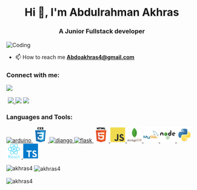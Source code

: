 
<h1 align="center">Hi 👋, I'm Abdulrahman Akhras</h1>
<h3 align="center">A Junior Fullstack developer</h3>
<img align="center" alt="Coding" width="400" src="https://miro.medium.com/v2/resize:fit:720/format:webp/0*Nh_pliddv1BFAx68.gif">

- 📫 How to reach me **Abdoakhras4@gmail.com**

<h3 align="left">Connect with me:</h3>
<p dir="auto">
<a titel="Like Akhras work? Buy him a coffee" href="#">
 <img src="https://camo.githubusercontent.com/894951153e82908a9d4dbe16847d27c651688d82e7d57baf59a5ec18b1b2ddef/68747470733a2f2f696d672e6275796d6561636f666665652e636f6d2f627574746f6e2d6170692f3f746578743d427579206d65206120636f6666656526656d6f6a693d26736c75673d636f646577697468616873616e26627574746f6e5f636f6c6f75723d42443546464626666f6e745f636f6c6f75723d66666666666626666f6e745f66616d696c793d436f6d6963266f75746c696e655f636f6c6f75723d30303030303026636f666665655f636f6c6f75723d464644443030" style="max-width: 100%";/>
</a>
</p>
<p dir="auto">
<a src="https://codepen.io/A-Akhras">
<img 
  href="![CodePen](https://img.shields.io/badge/Codepen-000000?style=for-the-badge&logo=codepen&logoColor=white)"
/>
</a>
  
<a href="https://codepen.io/A-Akhras">
<img src="https://camo.githubusercontent.com/591c02e8ff595d43e0b35b1b29aed639a7154b959cd8f8c854b9e176d885b094/68747470733a2f2f696d672e736869656c64732e696f2f62616467652f4c696e6b6564496e2d3030373742353f7374796c653d666f722d7468652d6261646765266c6f676f3d6c696e6b6564696e266c6f676f436f6c6f723d7768697465" style="max-width: 100%;"
/>
</a>
<a src="https://codepen.io/A-Akhras"><img src="https://camo.githubusercontent.com/d60296001d4929cbb6e6069ccbd68e9f4aaf4fa8b8daf850a8f6fabc22478a70/68747470733a2f2f696d672e736869656c64732e696f2f62616467652f5477697463682d3931343646463f7374796c653d666f722d7468652d6261646765266c6f676f3d747769746368266c6f676f436f6c6f723d7768697465" style="max-width: 100%;")
"</a>
<a src="https://codepen.io/A-Akhras"><img src="https://camo.githubusercontent.com/e8608a6316b9d88ea49559b15837c90b1c14fb172ca6743b50150cd54f208e26/68747470733a2f2f696d672e736869656c64732e696f2f62616467652f4769744875622d3130303030303f7374796c653d666f722d7468652d6261646765266c6f676f3d676974687562266c6f676f436f6c6f723d7768697465" style="max-width: 100%;")
"</a>
</p>
<h3 align="left">Languages and Tools:</h3>
<p align="left"> <a href="https://www.arduino.cc/" target="_blank" rel="noreferrer"> <img src="https://cdn.worldvectorlogo.com/logos/arduino-1.svg" alt="arduino" width="40" height="40"/> </a> <a href="https://www.w3schools.com/css/" target="_blank" rel="noreferrer"> <img src="https://raw.githubusercontent.com/devicons/devicon/master/icons/css3/css3-original-wordmark.svg" alt="css3" width="40" height="40"/> </a> <a href="https://www.djangoproject.com/" target="_blank" rel="noreferrer"> <img src="https://cdn.worldvectorlogo.com/logos/django.svg" alt="django" width="40" height="40"/> </a> <a href="https://flask.palletsprojects.com/" target="_blank" rel="noreferrer"> <img src="https://www.vectorlogo.zone/logos/pocoo_flask/pocoo_flask-icon.svg" alt="flask" width="40" height="40"/> </a> <a href="https://www.w3.org/html/" target="_blank" rel="noreferrer"> <img src="https://raw.githubusercontent.com/devicons/devicon/master/icons/html5/html5-original-wordmark.svg" alt="html5" width="40" height="40"/> </a> <a href="https://developer.mozilla.org/en-US/docs/Web/JavaScript" target="_blank" rel="noreferrer"> <img src="https://raw.githubusercontent.com/devicons/devicon/master/icons/javascript/javascript-original.svg" alt="javascript" width="40" height="40"/> </a> <a href="https://www.mongodb.com/" target="_blank" rel="noreferrer"> <img src="https://raw.githubusercontent.com/devicons/devicon/master/icons/mongodb/mongodb-original-wordmark.svg" alt="mongodb" width="40" height="40"/> </a> <a href="https://www.mysql.com/" target="_blank" rel="noreferrer"> <img src="https://raw.githubusercontent.com/devicons/devicon/master/icons/mysql/mysql-original-wordmark.svg" alt="mysql" width="40" height="40"/> </a> <a href="https://nodejs.org" target="_blank" rel="noreferrer"> <img src="https://raw.githubusercontent.com/devicons/devicon/master/icons/nodejs/nodejs-original-wordmark.svg" alt="nodejs" width="40" height="40"/> </a> <a href="https://www.python.org" target="_blank" rel="noreferrer"> <img src="https://raw.githubusercontent.com/devicons/devicon/master/icons/python/python-original.svg" alt="python" width="40" height="40"/> </a> <a href="https://reactjs.org/" target="_blank" rel="noreferrer"> <img src="https://raw.githubusercontent.com/devicons/devicon/master/icons/react/react-original-wordmark.svg" alt="react" width="40" height="40"/> </a> <a href="https://www.typescriptlang.org/" target="_blank" rel="noreferrer"> <img src="https://raw.githubusercontent.com/devicons/devicon/master/icons/typescript/typescript-original.svg" alt="typescript" width="40" height="40"/> </a> </p>

<p><img align="left" src="https://github-readme-stats.vercel.app/api/top-langs?username=akhras4&show_icons=true&locale=en&layout=compact" alt="akhras4" /></p>

<p>&nbsp;<img align="center" src="https://github-readme-stats.vercel.app/api?username=akhras4&show_icons=true&locale=en" alt="akhras4" /></p>

<p><img align="center" src="https://github-readme-streak-stats.herokuapp.com/?user=akhras4&" alt="akhras4" /></p>
